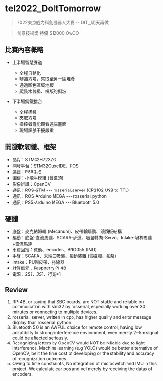 # tel2022_DoItTomorrow 
> 2022東京威力科創機器人大賽  -- DIT__明天再做

> 創意技術獎 特優 $12000  OwOO

## 比賽內容概略
* 上半場智慧賽道
  * 全程自動化
  * 辨識方塊，夾取至另一區堆疊
  * 通過顏色區域地板
  * 爬裝木條檻、檔版的斜坡


* 下半場鋼鐵擂台
  * 全程遙控
  * 夾取方塊
  * 操控者僅能觀看遠端畫面
  * 現場訊號干擾嚴重

## 開發軟韌體、框架
* 晶片：STM32H723ZG
* 開發平台：STM32CubeIDE、ROS
* 遙控：PS5手把
* 圖傳：小飛手模組 (含鏡頭)
* 影像辨識：OpenCV
* 通訊：ROS-STM --- rosserial_server (CP2102 USB to TTL)
* 通訊：ROS-Arduino MEGA --- rosserial_python
* 通訊：PS5-Arduino MEGA --- Bluetooth 5.0

## 硬體
* 底盤：麥克納姆輪 (Mecanum)、皮帶輪驅動、蹺蹺板結構
* 驅動：底盤-直流馬達、SCARA-步進、吸盤轉向-Servo、Intake-堝桿馬達+直流馬達
* 車體回授：微動、encoder、BNO055 (IMU)
* 手臂：SCARA、末端三吸盤、氣動裝置 (電磁閥、氣泵)
* Intake：PU圓皮帶、捲線器
* 計算單元：Raspberry Pi 4B 
* 電源：2S*1、3S*1、行充*1

## Review 
1. RPi 4B, or saying that SBC boards, are NOT stable and reliable on commuication with stm32 by rosserial, especially working over 30 minutes or connecting to multiple devices.
2. rosserial_server, written in cpp, has higher quailty and error message display than rosserial_python. 
3. Bluetooth 5.0 is an AWFUL choice for remote control, having low adaptibilty to strong-interference environment, even merely 2~5m signal could be affected seriously.
4. Recognizing letters by OpenCV would NOT be reliable due to light interference. Machine learning (e.g YOLO) would be better alternative of OpenCV, be it the time cost of developing or the stability and accuracy of recognization outcomes.
5. Owing to time constraints, No integration of microswitch and IMU in this project. We calculate car pos and vel merely by receiving the datas of encoders.
